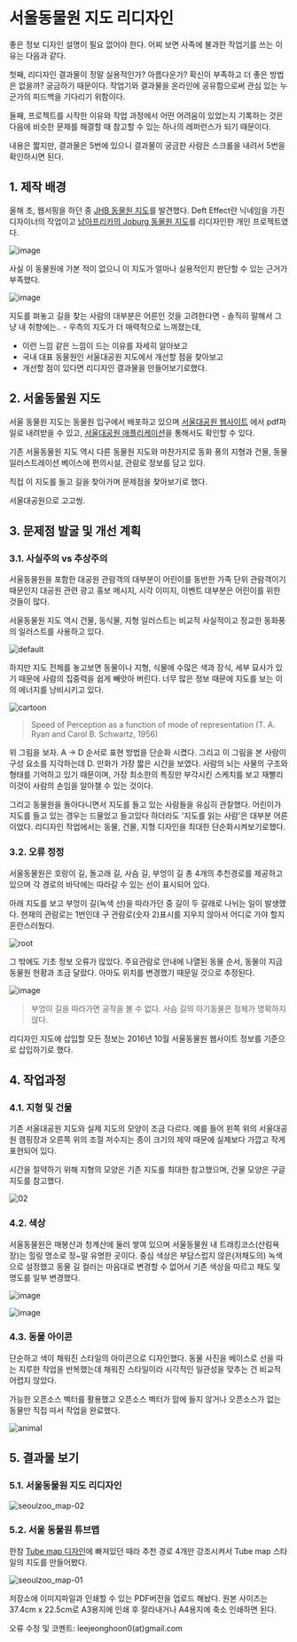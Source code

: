 # 서울동물원 지도 리디자인 

좋은 정보 디자인  설명이 필요 없어야 한다. 어찌 보면 사족에 불과한 작업기를 쓰는 이유는 다음과 같다.

첫째, 리디자인 결과물이 정말 실용적인가? 아름다운가? 확신이 부족하고 더 좋은 방법은 없을까? 궁금하기 때문이다. 작업기와 결과물을 온라인에 공유함으로써 관심 있는 누군가의 피드백을 기다리기 위함이다.

둘째, 프로젝트를 시작한 이유와 작업 과정에서 어떤 어려움이 있었는지 기록하는 것은 다음에 비슷한 문제를 해결할 때 참고할 수 있는 하나의 레퍼런스가 되기 때문이다.

내용은 짧지만, 결과물은 5번에 있으니 결과물이 궁금한 사람은 스크롤을 내려서 5번을 확인하시면 된다.

## 1. 제작 배경
올해 초, 웹서핑을 하던 중 [JHB 동물원 지도](https://www.behance.net/gallery/13448935/JHB-ZOO-Infographic)를 발견했다. Deft Effect란 닉네임을 가진 디자이너의 작업이고 [남아프리카의 Joburg 동물원 지도](http://www.jhbzoo.org.za/)를 리디자인한 개인 프로젝트였다.

![image](https://cloud.githubusercontent.com/assets/10662388/21479730/1e1945ee-cb9a-11e6-9924-a3480113c25b.png)

사실 이 동물원에 가본 적이 없으니 이 지도가 얼마나 실용적인지 판단할 수 있는 근거가 부족했다. 

![image](https://cloud.githubusercontent.com/assets/10662388/21479594/f76fba0a-cb98-11e6-89f0-9a4710b521fa.png)

지도를 펴놓고 길을 찾는 사람의 대부분은 어른인 것을 고려한다면 - 솔직히 말해서 그냥 내 취향에는.. - 우측의 지도가 더 매력적으로 느껴졌는데,

- 이런 느낌 같은 느낌이 드는 이유를 자세히 알아보고    
- 국내 대표 동물원인 서울대공원 지도에서 개선할 점을 찾아보고   
- 개선할 점이 있다면 리디자인 결과물을 만들어보기로했다.  



## 2. 서울동물원 지도

서울 동물원 지도는 동물원 입구에서 배포하고 있으며 [서울대공원 웹사이트](http://grandpark.seoul.go.kr/korea_grand/animal/enjoy/enjoy01.jsp?menuid=41250&parentId=41251&headerId=41237) 에서 pdf파일로 내려받을 수 있고, [서울대공원 애플리케이션](https://play.google.com/store/apps/details?id=com.seoul.grandpark&hl=ko)을 통해서도 확인할 수 있다.

기존 서울동물원 지도 역시 다른 동물원 지도와 마찬가지로 동화 풍의 지형과 건물, 동물 일러스트레이션 베이스에 편의시설, 관람로 정보를 담고 있다. 

직접 이 지도를 들고 길을 찾아가며 문제점을 찾아보기로 했다.

서울대공원으로 고고씽.

## 3. 문제점 발굴 및 개선 계획

### 3.1. 사실주의 vs 추상주의

서울동물원을 포함한 대공원 관람객의 대부분이 어린이를 동반한 가족 단위 관람객이기 때문인지 대공원 관련 광고 홍보 메시지, 시각 이미지, 이벤트 대부분은 어린이를 위한 것들이 많다.

서울동물원 지도 역시 건물, 동식물, 지형 일러스트는 비교적 사실적이고 정교한 동화풍의 일러스트를 사용하고 있다.

![default](https://cloud.githubusercontent.com/assets/10662388/21479607/1ba17b98-cb99-11e6-8a9f-76d786d1d888.jpg)


하지만 지도 전체를 놓고보면 동물이나 지형, 식물에 수많은 색과 장식, 세부 묘사가 있기 때문에 사람의 집중력을 쉽게 빼앗아 버린다. 너무 많은 정보 때문에 지도를 보는 이의 에너지를 낭비시키고 있다.

![cartoon](https://cloud.githubusercontent.com/assets/10662388/21479609/21bd0ba0-cb99-11e6-8a7c-7bdb49ee2270.png)
> Speed of Perception as a function of mode of representation (T. A. Ryan and Carol B. Schwartz, 1956)

위 그림을 보자. A → D 순서로 표현 방법을 단순화 시켰다. 그리고 이 그림을 본 사람이 구성 요소를 지각하는데 D. 만화가 가장 짧은 시간을 보였다. 사람의 뇌는 사물의 구조와 형태를 기억하고 있기 때문이며, 가장 최소한의 특징만 부각시킨 스케치를 보고 재빨리 이것이 사람의 손임을 알아챌 수 있는 것이다.

그리고 동물원을 돌아다니면서 지도를 들고 있는 사람들을 유심히 관찰했다. 어린이가 지도를 들고 있는 경우는 드물었고 들고있다 하더라도 '지도를 읽는 사람'은 대부분 어른이었다. 리디자인 작업에서는 동물, 건물, 지형 디자인을 최대한 단순화시켜보기로했다.


### 3.2. 오류 정정

서울동물원은 호랑이 길, 돌고래 길, 사슴 길, 부엉이 길 총 4개의 추천경로를 제공하고 있으며 각 경로의 바닥에는 따라갈 수 있는 선이 표시되어 있다. 

아래 지도를 보고 부엉이 길(녹색 선)을 따라가던 중 길이 두 갈래로 나뉘는 일이 발생했다. 현재의 관람로는 1번인데 구 관람로(숫자 2)표시를 지우지 않아서 어디로 가야 할지 혼란스러웠다.

![root](https://cloud.githubusercontent.com/assets/10662388/21479636/4f3cce44-cb99-11e6-87d6-c177b587cbb6.jpg)

그 밖에도 기초 정보 오류가 많았다. 주요관람로 안내에 나열된 동물 순서, 동물이 지금 동물원 현황과 조금 달랐다. 아마도 위치를 변경했기 때문일 것으로 추정된다.  

![image](https://cloud.githubusercontent.com/assets/10662388/21479648/61b667e2-cb99-11e6-97f1-7bfa27b8e415.png)


> 부엉이 길을 따라가면 공작을 볼 수 없다. 사슴 길의 아기동물은 정체가 명확하지 않다.

리디자인 지도에 삽입할 모든 정보는 2016년 10월 서울동물원 웹사이트 정보를 기준으로 삽입하기로 했다.


## 4. 작업과정

### 4.1. 지형 및 건물

기존 서울대공원 지도와 실제 지도의 모양이 조금 다르다. 예를 들어 왼쪽 위의 서울대공원 캠핑장과 오른쪽 위의 조절 저수지는 종이 크기의 제약 때문에 실제보다 가깝고 작게 표현되어 있다. 

시간을 절약하기 위해 지형의 모양은 기존 지도를 최대한 참고했으며, 건물 모양은 구글 지도를 참고했다.

![02](https://cloud.githubusercontent.com/assets/10662388/21479655/6fb14812-cb99-11e6-9af6-aeb234a658ca.jpg)

### 4.2. 색상

서울동물원은 매봉산과 청계산에 둘러 쌓여 있으며 서울동물원 내 트래킹코스(산림욕장)는 힐링 명소로 정~말 유명한 곳이다. 중심 색상은 부담스럽지 않은(저채도의) 녹색으로 설정했고 동물 길 컬러는 마음대로 변경할 수 없어서 기존 색상을 따르고 채도 및 명도를 일부 변경했다.

![image](https://cloud.githubusercontent.com/assets/10662388/21479669/992c92dc-cb99-11e6-8713-9ad21199abf0.png)

![image](https://cloud.githubusercontent.com/assets/10662388/21479676/a00cffc4-cb99-11e6-9706-a5819792a74f.png)


### 4.3. 동물 아이콘

단순하고 색이 채워진 스타일의 아이콘으로 디자인했다. 동물 사진을 베이스로 선을 따는 지루한 작업을 반복했는데 채워진 스타일이라 시각적인 일관성을 맞추는 건 비교적 어렵지 않았다. 

가능한 오픈소스 벡터를 활용했고 오픈소스 벡터가 맘에 들지 않거나 오픈소스가 없는 동물만 직접 따서 작업을 완료했다.

![animal](https://cloud.githubusercontent.com/assets/10662388/23131551/bfd721e4-f7cd-11e6-945e-32020a521ef8.jpg)


## 5. 결과물 보기

### 5.1. 서울동물원 지도 리디자인
![seoulzoo_map-02](https://cloud.githubusercontent.com/assets/10662388/23130943/9821ad42-f7cb-11e6-90f3-662a8baf4972.jpg)

### 5.2. 서울 동물원 튜브맵
한참 [Tube map 디자인](http://content.tfl.gov.uk/standard-tube-map.pdf)에 빠져있던 때라 추천 경로 4개만 강조시켜서 Tube map 스타일의 지도를 만들어봤다.

![seoulzoo_map-01](https://cloud.githubusercontent.com/assets/10662388/23130942/9820f0aa-f7cb-11e6-8f5f-10f12c6a03f3.jpg)

저장소에 이미지파일과 인쇄할 수 있는 PDF버전을 업로드 해놨다. 원본 사이즈는 37.4cm x 22.5cm로 A3용지에 인쇄 후 잘라내거나 A4용지에 축소 인쇄하면 된다.

오류 수정 및 코멘트: leejeonghoon0(at)gmail.com
